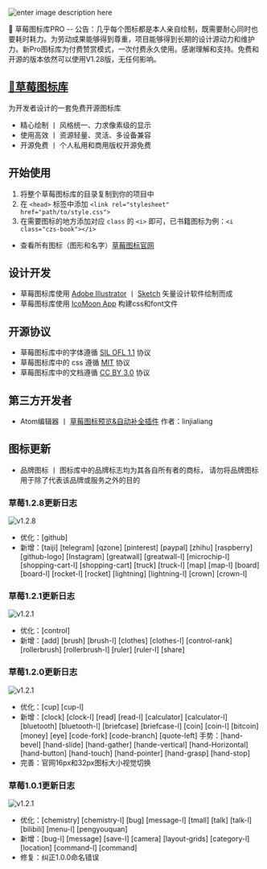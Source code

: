 ![enter image description here](http://chuangzaoshi.com/icon/caomeibanner.png)

🎁 草莓图标库PRO -- 
公告：几乎每个图标都是本人亲自绘制，既需要耐心同时也要耗时耗力。为劳动成果能够得到尊重，项目能够得到长期的设计源动力和维护力。新Pro图标库为付费赞赏模式，一次付费永久使用。感谢理解和支持。免费和开源的版本依然可以使用V1.28版，无任何影响。


## [🍓草莓图标库](http://chuangzaoshi.com/icon/)

为开发者设计的一套免费开源图标库

- 精心绘制 丨 风格统一、力求像素级的显示
- 使用高效 丨 资源轻量、灵活、多设备兼容
- 开源免费 丨 个人私用和商用版权开源免费

## 开始使用

1. 将整个草莓图标库的目录复制到你的项目中 
2. 在 `<head>` 标签中添加 `<link rel="stylesheet" href="path/to/style.css">` 
3. 在需要图标的地方添加对应 `class` 的 `<i>` 即可，已书籍图标为例：`<i class="czs-book"></i>`

- 查看所有图标（图形和名字）[草莓图标官网](http://chuangzaoshi.com/icon/)

## 设计开发

- 草莓图标库使用 [Adobe Illustrator](http://www.adobe.com/cn/products/illustrator.html) 丨 [Sketch](https://www.sketchapp.com/) 矢量设计软件绘制而成
- 草莓图标库使用 [IcoMoon App](https://icomoon.io/#app-features) 构建css和font文件

## 开源协议

- 草莓图标库中的字体遵循 [SIL OFL 1.1](http://scripts.sil.org/OFL) 协议
- 草莓图标库中的 css 遵循 [MIT](https://opensource.org/licenses/mit-license.html) 协议
- 草莓图标库中的文档遵循 [CC BY 3.0](http://creativecommons.org/licenses/by/3.0/) 协议

## 第三方开发者

- Atom编辑器 丨 [草莓图标预览&自动补全插件](https://atom.io/packages/atom-autocomplete-caomei)  作者：linjialiang

## 图标更新

- 品牌图标 丨 图标库中的品牌标志均为其各自所有者的商标，
请勿将品牌图标用于除了代表该品牌或服务之外的目的

### 草莓1.2.8更新日志
![v1.2.8](http://ww2.sinaimg.cn/large/0060lm7Tly1fkbtqqy6hhj30ww04rwej.jpg)
- 优化：[github] 
- 新增：[taiji] [telegram] [qzone] [pinterest] [paypal] [zhihu] [raspberry] [github-logo] [Instagram] [greatwall] [greatwall-l] [microchip-l] [shopping-cart-l] [shopping-cart] [truck] [truck-l] [map] [map-l] [board] [board-l] [rocket-l] [rocket] [lightning] [lightning-l] [crown] [crown-l] 

### 草莓1.2.1更新日志
![v1.2.1](http://ww3.sinaimg.cn/large/006HJ39wgy1fho2fkbilfj30q902kjr6.jpg)
- 优化：[control] 
- 新增：[add] [brush] [brush-l] [clothes] [clothes-l] [control-rank] [rollerbrush] [rollerbrush-l] [ruler] [ruler-l] [share]

### 草莓1.2.0更新日志
![v1.2.1](http://ww3.sinaimg.cn/large/006HJ39wgy1fhqjsr8yo0j30x607h3yl.jpg)
- 优化：[cup] [cup-l]
- 新增：[clock] [clock-l] [read] [read-l] [calculator] [calculator-l] [bluetooth] [bluetooth-l] [briefcase] [briefcase-l] [coin] [coin-l] [bitcoin] [money] [eye] [code-fork] [code-branch] [quote-left]  手势：[hand-bevel] [hand-slide] [hand-gather] [hande-vertical] [hand-Horizontal] [hand-button] [hand-touch] [hand-pointer] [hand-grasp] [hand-stop] 
- 完善：官网16px和32px图标大小视觉切换

### 草莓1.0.1更新日志
![v1.2.1](http://ww3.sinaimg.cn/large/006HJ39wgy1fhqjsrfk2zj30x7055mx3.jpg)
- 优化：[chemistry] [chemistry-l] [bug] [message-l] [tmall] [talk] [talk-l] [bilibili] [menu-l] [pengyouquan]
- 新增：[bug-l] [message] [save-l] [camera] [layout-grids] [category-l] [location] [command-l] [command]
- 修复：纠正1.0.0命名错误
